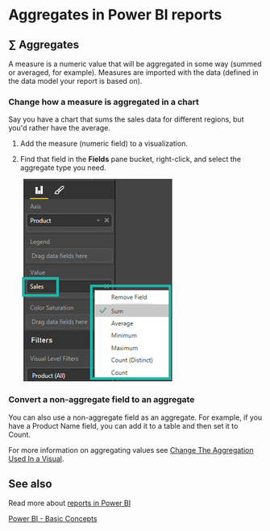 ﻿<properties
   pageTitle="Aggregates in Power BI reports"
   description="Aggregates in Power BI reports"
   services="powerbi"
   documentationCenter=""
   authors="mihart"
   manager="mblythe"
   editor=""
   tags=""/>

<tags
   ms.service="powerbi"
   ms.devlang="NA"
   ms.topic="article"
   ms.tgt_pltfrm="NA"
   ms.workload="powerbi"
   ms.date="10/14/2015"
   ms.author="mihart"/>
# Aggregates in Power BI reports

## ∑ Aggregates

A measure is a numeric value that will be aggregated in some way (summed or averaged, for example). Measures are imported with the data (defined in the data model your report is based on).

### Change how a measure is aggregated in a chart

Say you have a chart that sums the sales data for different regions, but you'd rather have the average. 

1.  Add the measure (numeric field) to a visualization.

2.  Find that field in the **Fields** pane bucket, right-click, and select the aggregate type you need.

    ![](media/powerbi-service-aggregates-in-reports/image.png)


### Convert a non-aggregate field to an aggregate

You can also use a non-aggregate field as an aggregate. For example, if you have a Product Name field, you can add it to a table and then set it to Count. 

For more information on aggregating values see [Change The Aggregation Used In a Visual](https://powerbi.uservoice.com/knowledgebase/articles/471200-change-the-aggregation-used-in-a-chart-sum-avera).


## See also

Read more about [reports in Power BI](powerbi-service-reports.md)

[Power BI - Basic Concepts](powerbi-service-basic-concepts.md)﻿
